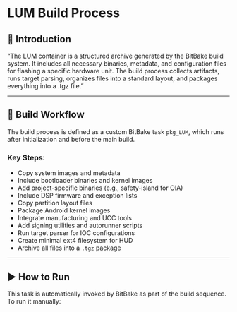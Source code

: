 # LUM Build Process

## 📘 Introduction
“The LUM container is a structured archive generated by the BitBake build system. 
It includes all necessary binaries, metadata, and configuration files for flashing a specific hardware unit. 
The build process collects artifacts, runs target parsing, organizes files into a standard layout, and packages everything into a .tgz file.”

---

## 🔄 Build Workflow
The build process is defined as a custom BitBake task `pkg_LUM`, which runs after initialization and before the main build.

### Key Steps:
- Copy system images and metadata
- Include bootloader binaries and kernel images
- Add project-specific binaries (e.g., safety-island for OIA)
- Include DSP firmware and exception lists
- Copy partition layout files
- Package Android kernel images
- Integrate manufacturing and UCC tools
- Add signing utilities and autorunner scripts
- Run target parser for IOC configurations
- Create minimal ext4 filesystem for HUD
- Archive all files into a `.tgz` package

---

## ▶️ How to Run
This task is automatically invoked by BitBake as part of the build sequence. To run it manually:


